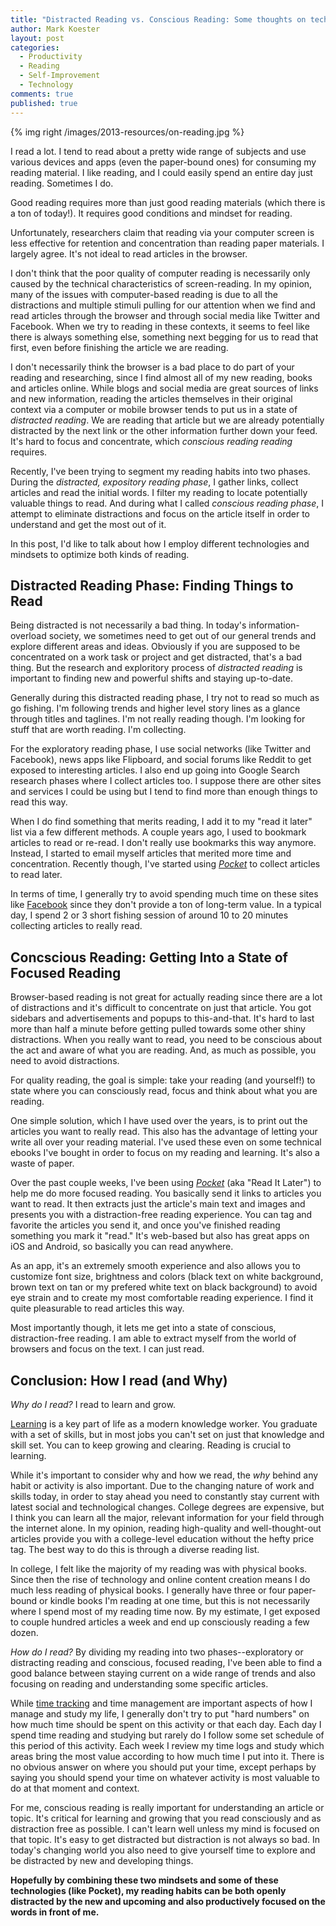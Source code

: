 ```yaml
---
title: "Distracted Reading vs. Conscious Reading: Some thoughts on technologies and mindsets for reading today"
author: Mark Koester
layout: post
categories:
  - Productivity
  - Reading
  - Self-Improvement
  - Technology
comments: true
published: true
---
```


{% img right /images/2013-resources/on-reading.jpg %}

I read a lot. I tend to read about a pretty wide range of subjects and use various devices and apps (even the paper-bound ones) for consuming my reading material. I like reading, and I could easily spend an entire day just reading. Sometimes I do. 

Good reading requires more than just good reading materials (which there is a ton of today!). It requires good conditions and mindset for reading.  

Unfortunately, researchers claim that reading via your computer screen is less effective for retention and concentration than reading paper materials. I largely agree. It's not ideal to read articles in the browser. 

I don't think that the poor quality of computer reading is necessarily only caused by the technical characteristics of screen-reading. In my opinion, many of the issues with computer-based reading is due to all the distractions and multiple stimuli pulling for our attention when we find and read articles through the browser and through social media like Twitter and Facebook. When we try to reading in these contexts, it seems to feel like there is always something else, something next begging for us to read that first, even before finishing the article we are reading.

I don't necessarily think the browser is a bad place to do part of your reading and researching, since I find almost all of my new reading, books and articles online. While blogs and social media are great sources of links and new information, reading the articles themselves in their original context via a computer or mobile browser tends to put us in a state of *distracted reading*. We are reading that article but we are already potentially distracted by the next link or the other information further down your feed. It's hard to focus and concentrate, which *conscious reading reading* requires.  

Recently, I've been trying to segment my reading habits into two phases. During the *distracted, expository reading phase*, I gather links, collect articles and read the initial words. I filter my reading to locate potentially valuable things to read. And during what I called *conscious reading phase*, I attempt to eliminate distractions and focus on the article itself in order to understand and get the most out of it. 

In this post, I'd like to talk about how I employ different technologies and mindsets to optimize both kinds of reading. 

<!--More-->

## Distracted Reading Phase: Finding Things to Read 

Being distracted is not necessarily a bad thing. In today's information-overload society, we sometimes need to get out of our general trends and explore different areas and ideas. Obviously if you are supposed to be concentrated on a work task or project and get distracted, that's a bad thing. But the research and exploritory process of *distracted reading* is important to finding new and powerful shifts and staying up-to-date. 

Generally during this distracted reading phase, I try not to read so much as go fishing. I'm following trends and higher level story lines as a glance through titles and taglines. I'm not really reading though. I'm looking for stuff that are worth reading. I'm collecting. 

For the exploratory reading phase, I use social networks (like Twitter and Facebook), news apps like Flipboard, and social forums like Reddit to get exposed to interesting articles. I also end up going into Google Search research phases where I collect articles too. I suppose there are other sites and services I could be using but I tend to find more than enough things to read this way. 

When I do find something that merits reading, I add it to my "read it later" list via a few different methods. A couple years ago, I used to bookmark articles to read or re-read. I don't really use bookmarks this way anymore. Instead, I started to email myself articles that merited more time and concentration. Recently though, I've started using *[Pocket](getpocket.com)* to collect articles to read later.  

In terms of time, I generally try to avoid spending much time on these sites like [Facebook](www.markwk.com/2013/05/value-of-less-facebook.html) since they don't provide a ton of long-term value. In a typical day, I spend 2 or 3 short fishing session of around 10 to 20 minutes collecting articles to really read. 

## Concscious Reading: Getting Into a State of Focused Reading

Browser-based reading is not great for actually reading since there are a lot of distractions and it's difficult to concentrate on just that article. You got sidebars and advertisements and popups to this-and-that. It's hard to last more than half a minute before getting pulled towards some other shiny distractions. When you really want to read, you need to be conscious about the act and aware of what you are reading. And, as much as possible, you need to avoid distractions. 

For quality reading, the goal is simple: take your reading (and yourself!) to state where you can consciously read, focus and think about what you are reading. 

One simple solution, which I have used over the years, is to print out the articles you want to really read. This also has the advantage of letting your write all over your reading material. I've used these even on some technical ebooks I've bought in order to focus on my reading and learning. It's also a waste of paper.

Over the past couple weeks, I've been using *[Pocket](getpocket.com)* (aka "Read It Later") to help me do more focused reading. You basically send it links to articles you want to read. It then extracts just the article's main text and images and presents you with a distraction-free reading experience. You can tag and favorite the articles you send it, and once you've finished reading something you mark it "read." It's web-based but also has great apps on iOS and Android, so basically you can read anywhere. 

As an app, it's an extremely smooth experience and also allows you to customize font size, brightness and colors (black text on white background, brown text on tan or my prefered white text on black background) to avoid eye strain and to create my most comfortable reading experience. I find it quite pleasurable to read articles this way. 

Most importantly though, it lets me get into a state of conscious, distraction-free reading. I am able to extract myself from the world of browsers and focus on the text. I can just read. 

## Conclusion: How I read (and Why)

*Why do I read?* I read to learn and grow. 

[Learning](www.markwk.com/category/learning/) is a key part of life as a modern knowledge worker. You graduate with a set of skills, but in most jobs you can't set on just that knowledge and skill set. You can to keep growing and clearing. Reading is crucial to learning. 

While it's important to consider why and how we read, the *why* behind any habit or activity is also important. Due to the changing nature of work and skills today, in order to stay ahead you need to constantly stay current with latest social and technological changes. College degrees are expensive, but I think you can learn all the major, relevant information for your field through the internet alone. In my opinion, reading high-quality and well-thought-out articles provide you with a college-level education without the hefty price tag. The best way to do this is through a diverse reading list. 

In college, I felt like the majority of my reading was with physical books. Since then the rise of technology and online content creation means I do much less reading of physical books. I generally have three or four paper-bound or kindle books I'm reading at one time, but this is not necessarily where I spend most of my reading time now. By my estimate, I get exposed to couple hundred articles a week and end up consciously reading a few dozen. 

*How do I read?* By dividing my reading into two phases--exploratory or distracting reading and conscious, focused reading, I've been able to find a good balance between staying current on a wide range of trends and also focusing on reading and understanding some specific articles. 

While [time tracking](www.markwk.com/time-tracking-tools.html) and time management are important aspects of how I manage and study my life, I generally don't try to put "hard numbers" on how much time should be spent on this activity or that each day. Each day I spend time reading and studying but rarely do I follow some set schedule of this period of this activity. Each week I review my time logs and study which areas bring the most value according to how much time I put into it. There is no obvious answer on where you should put your time, except perhaps by saying you should spend your time on whatever activity is most valuable to do at that moment and context.

For me, conscious reading is really important for understanding an article or topic. It's critical for learning and growing that you read consciously and as distraction free as possible. I can't learn well unless my mind is focused on that topic. It's easy to get distracted but distraction is not always so bad. In today's changing world you also need to give yourself time to explore and be distracted by new and developing things. 

**Hopefully by combining these two mindsets and some of these technologies (like Pocket), my reading habits can be both openly distracted by the new and upcoming and also productively focused on the words in front of me.** 